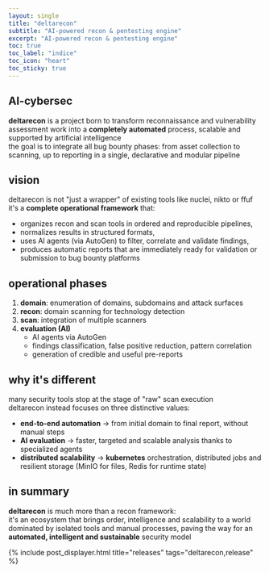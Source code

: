 ```yaml
---
layout: single
title: "deltarecon"
subtitle: "AI-powered recon & pentesting engine"
excerpt: "AI-powered recon & pentesting engine"
toc: true
toc_label: "indice"
toc_icon: "heart"
toc_sticky: true
---
```

## AI-cybersec

**deltarecon** is a project born to transform reconnaissance and vulnerability assessment work into a **completely automated** process, scalable and supported by artificial intelligence  
the goal is to integrate all bug bounty phases: from asset collection to scanning, up to reporting in a single, declarative and modular pipeline  

## vision

deltarecon is not "just a wrapper" of existing tools like nuclei, nikto or ffuf  
it's a **complete operational framework** that:  
- organizes recon and scan tools in ordered and reproducible pipelines,  
- normalizes results in structured formats,  
- uses AI agents (via AutoGen) to filter, correlate and validate findings,  
- produces automatic reports that are immediately ready for validation or submission to bug bounty platforms  

## operational phases

1. **domain**: enumeration of domains, subdomains and attack surfaces
2. **recon**: domain scanning for technology detection
3. **scan**: integration of multiple scanners 
4. **evaluation (AI)**  
   - AI agents via AutoGen
   - findings classification, false positive reduction, pattern correlation  
   - generation of credible and useful pre-reports  

## why it's different

many security tools stop at the stage of "raw" scan execution  
deltarecon instead focuses on three distinctive values:

- **end-to-end automation** → from initial domain to final report, without manual steps  
- **AI evaluation** → faster, targeted and scalable analysis thanks to specialized agents  
- **distributed scalability** → **kubernetes** orchestration, distributed jobs and resilient storage (MinIO for files, Redis for runtime state)  

## in summary

**deltarecon** is much more than a recon framework:  
it's an ecosystem that brings order, intelligence and scalability to a world dominated by isolated tools and manual processes, paving the way for an **automated, intelligent and sustainable** security model

{% include post_displayer.html
title="releases" 
tags="deltarecon,release" %}